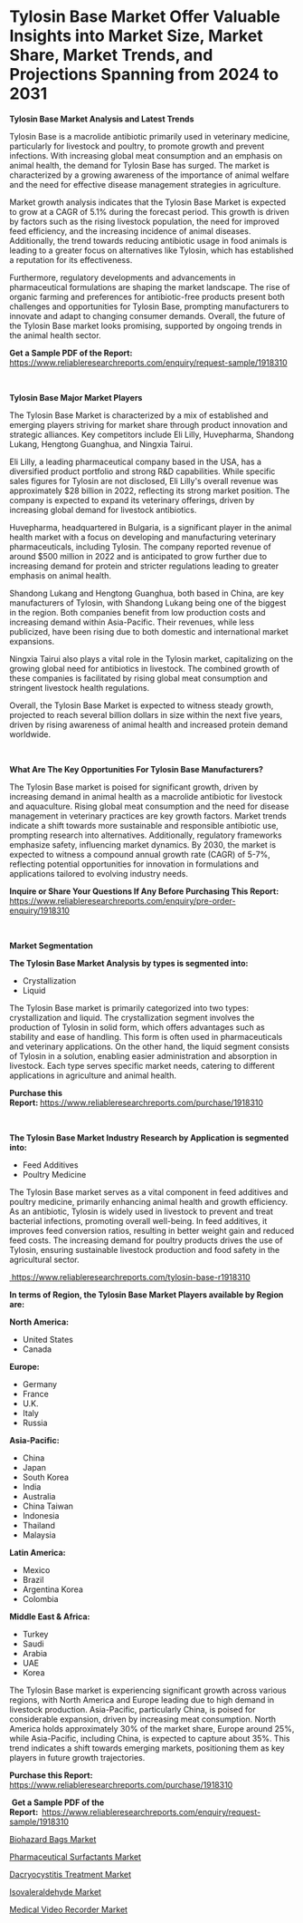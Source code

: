 <p><h1>Tylosin Base Market Offer Valuable Insights into Market Size, Market Share, Market Trends, and Projections Spanning from 2024 to 2031</h1></p><p><strong>Tylosin Base Market Analysis and Latest Trends</strong></p>
<p><p>Tylosin Base is a macrolide antibiotic primarily used in veterinary medicine, particularly for livestock and poultry, to promote growth and prevent infections. With increasing global meat consumption and an emphasis on animal health, the demand for Tylosin Base has surged. The market is characterized by a growing awareness of the importance of animal welfare and the need for effective disease management strategies in agriculture.</p><p>Market growth analysis indicates that the Tylosin Base Market is expected to grow at a CAGR of 5.1% during the forecast period. This growth is driven by factors such as the rising livestock population, the need for improved feed efficiency, and the increasing incidence of animal diseases. Additionally, the trend towards reducing antibiotic usage in food animals is leading to a greater focus on alternatives like Tylosin, which has established a reputation for its effectiveness.</p><p>Furthermore, regulatory developments and advancements in pharmaceutical formulations are shaping the market landscape. The rise of organic farming and preferences for antibiotic-free products present both challenges and opportunities for Tylosin Base, prompting manufacturers to innovate and adapt to changing consumer demands. Overall, the future of the Tylosin Base market looks promising, supported by ongoing trends in the animal health sector.</p></p>
<p><strong>Get a Sample PDF of the Report:&nbsp;</strong> <a href="https://www.reliableresearchreports.com/enquiry/request-sample/1918310?utm_campaign=36&utm_medium=2&utm_source=Github&utm_content=ia&utm_term=13112024&utm_id=tylosin-base">https://www.reliableresearchreports.com/enquiry/request-sample/1918310</a></p>
<p>&nbsp;</p>
<p><strong>Tylosin Base Major Market Players</strong></p>
<p><p>The Tylosin Base Market is characterized by a mix of established and emerging players striving for market share through product innovation and strategic alliances. Key competitors include Eli Lilly, Huvepharma, Shandong Lukang, Hengtong Guanghua, and Ningxia Tairui.</p><p>Eli Lilly, a leading pharmaceutical company based in the USA, has a diversified product portfolio and strong R&D capabilities. While specific sales figures for Tylosin are not disclosed, Eli Lilly's overall revenue was approximately $28 billion in 2022, reflecting its strong market position. The company is expected to expand its veterinary offerings, driven by increasing global demand for livestock antibiotics.</p><p>Huvepharma, headquartered in Bulgaria, is a significant player in the animal health market with a focus on developing and manufacturing veterinary pharmaceuticals, including Tylosin. The company reported revenue of around $500 million in 2022 and is anticipated to grow further due to increasing demand for protein and stricter regulations leading to greater emphasis on animal health.</p><p>Shandong Lukang and Hengtong Guanghua, both based in China, are key manufacturers of Tylosin, with Shandong Lukang being one of the biggest in the region. Both companies benefit from low production costs and increasing demand within Asia-Pacific. Their revenues, while less publicized, have been rising due to both domestic and international market expansions.</p><p>Ningxia Tairui also plays a vital role in the Tylosin market, capitalizing on the growing global need for antibiotics in livestock. The combined growth of these companies is facilitated by rising global meat consumption and stringent livestock health regulations.</p><p>Overall, the Tylosin Base Market is expected to witness steady growth, projected to reach several billion dollars in size within the next five years, driven by rising awareness of animal health and increased protein demand worldwide.</p></p>
<p>&nbsp;</p>
<p><strong>What Are The Key Opportunities For Tylosin Base Manufacturers?</strong></p>
<p><p>The Tylosin Base market is poised for significant growth, driven by increasing demand in animal health as a macrolide antibiotic for livestock and aquaculture. Rising global meat consumption and the need for disease management in veterinary practices are key growth factors. Market trends indicate a shift towards more sustainable and responsible antibiotic use, prompting research into alternatives. Additionally, regulatory frameworks emphasize safety, influencing market dynamics. By 2030, the market is expected to witness a compound annual growth rate (CAGR) of 5-7%, reflecting potential opportunities for innovation in formulations and applications tailored to evolving industry needs.</p></p>
<p><strong>Inquire or Share Your Questions If Any Before Purchasing This Report:</strong> <a href="https://www.reliableresearchreports.com/enquiry/pre-order-enquiry/1918310?utm_campaign=36&utm_medium=2&utm_source=Github&utm_content=ia&utm_term=13112024&utm_id=tylosin-base">https://www.reliableresearchreports.com/enquiry/pre-order-enquiry/1918310</a></p>
<p>&nbsp;</p>
<p><strong>Market Segmentation</strong></p>
<p><strong>The Tylosin Base Market Analysis by types is segmented into:</strong></p>
<p><ul><li>Crystallization</li><li>Liquid</li></ul></p>
<p><p>The Tylosin Base market is primarily categorized into two types: crystallization and liquid. The crystallization segment involves the production of Tylosin in solid form, which offers advantages such as stability and ease of handling. This form is often used in pharmaceuticals and veterinary applications. On the other hand, the liquid segment consists of Tylosin in a solution, enabling easier administration and absorption in livestock. Each type serves specific market needs, catering to different applications in agriculture and animal health.</p></p>
<p><strong>Purchase this Report:&nbsp;</strong><a href="https://www.reliableresearchreports.com/purchase/1918310?utm_campaign=36&utm_medium=2&utm_source=Github&utm_content=ia&utm_term=13112024&utm_id=tylosin-base">https://www.reliableresearchreports.com/purchase/1918310</a></p>
<p>&nbsp;</p>
<p><strong>The Tylosin Base Market Industry Research by Application is segmented into:</strong></p>
<p><ul><li>Feed Additives</li><li>Poultry Medicine</li></ul></p>
<p><p>The Tylosin Base market serves as a vital component in feed additives and poultry medicine, primarily enhancing animal health and growth efficiency. As an antibiotic, Tylosin is widely used in livestock to prevent and treat bacterial infections, promoting overall well-being. In feed additives, it improves feed conversion ratios, resulting in better weight gain and reduced feed costs. The increasing demand for poultry products drives the use of Tylosin, ensuring sustainable livestock production and food safety in the agricultural sector.</p></p>
<p><a href="https://www.reliableresearchreports.com/tylosin-base-r1918310?utm_campaign=36&utm_medium=2&utm_source=Github&utm_content=ia&utm_term=13112024&utm_id=tylosin-base">&nbsp;https://www.reliableresearchreports.com/tylosin-base-r1918310</a></p>
<p><strong>In terms of Region, the Tylosin Base Market Players available by Region are:</strong></p>
<p>
    <p> <strong> North America: </strong>
        <ul>
            <li>United States</li>
            <li>Canada</li>
        </ul>
        </p> 
    <p> <strong> Europe: </strong>
        <ul>
            <li>Germany</li>
            <li>France</li>
            <li>U.K.</li>
            <li>Italy</li>
            <li>Russia</li>
        </ul>
        </p> 
    <p> <strong> Asia-Pacific: </strong>
        <ul>
            <li>China</li>
            <li>Japan</li>
            <li>South Korea</li>
            <li>India</li>
            <li>Australia</li>
            <li>China Taiwan</li>
            <li>Indonesia</li>
            <li>Thailand</li>
            <li>Malaysia</li>
        </ul>
        </p> 
    <p> <strong> Latin America: </strong>
        <ul>
            <li>Mexico</li>
            <li>Brazil</li>
            <li>Argentina Korea</li>
            <li>Colombia</li>
        </ul>
        </p> 
    <p> <strong> Middle East & Africa: </strong>
        <ul>
            <li>Turkey</li>
            <li>Saudi</li>
            <li>Arabia</li>
            <li>UAE</li>
            <li>Korea</li>
        </ul>
    </p>
    </p>
<p><p>The Tylosin Base market is experiencing significant growth across various regions, with North America and Europe leading due to high demand in livestock production. Asia-Pacific, particularly China, is poised for considerable expansion, driven by increasing meat consumption. North America holds approximately 30% of the market share, Europe around 25%, while Asia-Pacific, including China, is expected to capture about 35%. This trend indicates a shift towards emerging markets, positioning them as key players in future growth trajectories.</p></p>
<p><strong>Purchase this Report: </strong><a href="https://www.reliableresearchreports.com/purchase/1918310?utm_campaign=36&utm_medium=2&utm_source=Github&utm_content=ia&utm_term=13112024&utm_id=tylosin-base">https://www.reliableresearchreports.com/purchase/1918310</a></p>
<p>&nbsp;<strong>Get a Sample PDF of the Report:&nbsp;&nbsp;</strong><a href="https://www.reliableresearchreports.com/enquiry/request-sample/1918310?utm_campaign=36&utm_medium=2&utm_source=Github&utm_content=ia&utm_term=13112024&utm_id=tylosin-base">https://www.reliableresearchreports.com/enquiry/request-sample/1918310</a></p>
<p><strong></strong></p>
<p><p><a href="https://github.com/pizolina/Market-Research-Report-List-6/blob/main/biohazard-bags-market.md?utm_campaign=36&utm_medium=2&utm_source=Github&utm_content=ia&utm_term=13112024&utm_id=tylosin-base">Biohazard Bags Market</a></p><p><a href="https://issuu.com/reportprime-2/docs/pharmaceutical-surfactants-market-s_eb84d5ff1d451c?utm_campaign=36&utm_medium=2&utm_source=Github&utm_content=ia&utm_term=13112024&utm_id=tylosin-base">Pharmaceutical Surfactants Market</a></p><p><a href="https://issuu.com/reportprime-2/docs/dacryocystitis-treatment-market-siz_7c00951a41203d?utm_campaign=36&utm_medium=2&utm_source=Github&utm_content=ia&utm_term=13112024&utm_id=tylosin-base">Dacryocystitis Treatment Market</a></p><p><a href="https://github.com/tamvrosiya/Market-Research-Report-List-6/blob/main/isovaleraldehyde-market.md?utm_campaign=36&utm_medium=2&utm_source=Github&utm_content=ia&utm_term=13112024&utm_id=tylosin-base">Isovaleraldehyde Market</a></p><p><a href="https://www.linkedin.com/pulse/medical-video-recorder-market-strategic-insights-product-evolution-fonic?utm_campaign=36&utm_medium=2&utm_source=Github&utm_content=ia&utm_term=13112024&utm_id=tylosin-base">Medical Video Recorder Market</a></p></p>